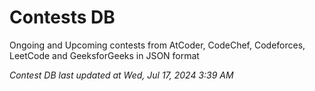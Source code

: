 # Contests DB

Ongoing and Upcoming contests from AtCoder, CodeChef, Codeforces, LeetCode and GeeksforGeeks in JSON format

*Contest DB last updated at Wed, Jul 17, 2024 3:39 AM*  
